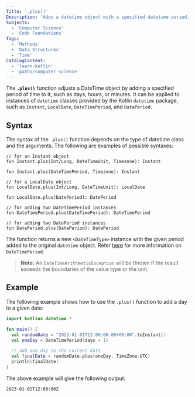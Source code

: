 ```yaml
---
Title: '.plus()'
Description: 'Adds a datetime object with a specified datetime period.'
Subjects:
  - 'Computer Science'
  - 'Code Foundations'
Tags:
  - 'Methods'
  - 'Data Structures'
  - 'Time'
CatalogContent:
  - 'learn-kotlin'
  - 'paths/computer-science'
---
```


The **`.plus()`** function adjusts a DateTime object by adding a specified period of time to it, such as days, hours, or minutes. It can be applied to instances of `datetime` classes provided by the Kotlin `datetime` package, such as `Instant`, `LocalDate`, `DateTimePeriod`, and `DatePeriod`.

## Syntax

The syntax of the `.plus()` function depends on the type of datetime class and the arguments. The following are examples of possible syntaxes:

```pseudo
// for an Instant object
fun Instant.plus(Int/Long, DateTimeUnit, Timezone): Instant

fun Instant.plus(DateTimePeriod, Timezone): Instant

// for a LocalDate object
fun LocalDate.plus(Int/Long, DateTimeUnit): LocalDate

fun LocalDate.plus(DatePeriod): DatePeriod

// for adding two DateTimePeriod instances
fun DateTimePeriod.plus(DateTimePeriod): DateTimePeriod

// for adding two DatePeriod instances
fun DatePeriod.plus(DatePeriod): DatePeriod
```

The function returns a new `<DateTimeType>` instance with the given period added to the original `datetime` object. Refer [here](https://www.codecademy.com/resources/docs/kotlin/datetime/DateTimePeriod) for more information on `DateTimePeriod`.

> **Note:** An `DateTimeArithmeticException` will be thrown if the result exceeds the boundaries of the value type or the unit.

## Example

The following example shows how to use the `.plus()` function to add a day to a given date:

```kotlin
import kotlinx.datetime.*

fun main() {
  val randomDate = "2023-01-01T12:00:00.00+00:00".toInstant()
  val oneDay = DateTimePeriod(days = 1)

  // add one day to the current date
  val finalDate = randomDate.plus(oneDay, TimeZone.UTC)
  println(finalDate)
}
```

The above example will give the following output:

```shell
2023-01-02T12:00:00Z
```
